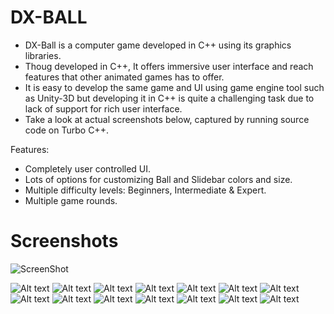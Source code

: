 # DX-BALL

- DX-Ball is a computer game developed in C++ using its graphics libraries.
- Thoug developed in C++, It offers immersive user interface and reach features that other animated games has to offer.
- It is easy to develop the same game and UI using game engine tool such as Unity-3D but developing it in C++ is quite a
  challenging task due to lack of support for rich user interface.
- Take a look at actual screenshots below, captured by running source code on Turbo C++. 

Features:
- Completely user controlled UI.
- Lots of options for customizing Ball and Slidebar colors and size.
- Multiple difficulty levels: Beginners, Intermediate & Expert.
- Multiple game rounds.

# Screenshots

![ScreenShot](https://raw.githubusercontent.com/arjunvekariyagithub/DX-BALL/master/Screens/01.Screen.png?raw=true)

![Alt text](DX-BALL/Screens/02.Screen.png?raw=true)
![Alt text](DX-BALL/Screens/03.Screen.png?raw=true)
![Alt text](DX-BALL/Screens/04.Screen.png?raw=true)
![Alt text](DX-BALL/Screens/05.Screen.png?raw=true)
![Alt text](DX-BALL/Screens/06.Screen.png?raw=true)
![Alt text](DX-BALL/Screens/07.Screen.png?raw=true)
![Alt text](DX-BALL/Screens/08.Screen.png?raw=true)
![Alt text](DX-BALL/Screens/09.Screen.png?raw=true)
![Alt text](DX-BALL/Screens/10.Screen.png?raw=true)
![Alt text](DX-BALL/Screens/11.Screen.png?raw=true)
![Alt text](DX-BALL/Screens/12.Screen.png?raw=true)
![Alt text](DX-BALL/Screens/13.Screen.jpg?raw=true)
![Alt text](DX-BALL/Screens/14.Screen.png?raw=true)
![Alt text](DX-BALL/Screens/16.Screen.png?raw=true)


